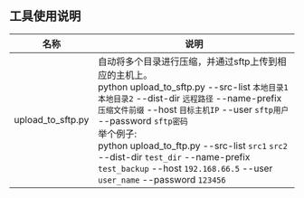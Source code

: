 ## 工具使用说明

| 名称 | 说明 |
| --- | --- |
| upload_to_sftp.py | 自动将多个目录进行压缩，并通过sftp上传到相应的主机上。<br> python upload_to_sftp.py --src-list `本地目录1` `本地目录2` --dist-dir `远程路径` --name-prefix `压缩文件前缀` --host `目标主机IP` --user `sftp用户` --password `sftp密码` <br> 举个例子: <br> python upload_to_ftp.py --src-list `src1` `src2` --dist-dir `test_dir` --name-prefix `test_backup` --host `192.168.66.5` --user `user_name` --password `123456` |